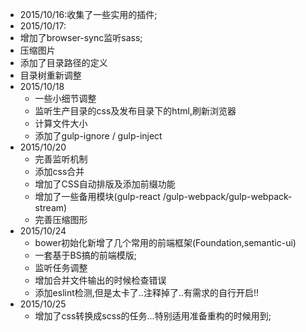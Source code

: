 -  2015/10/16:收集了一些实用的插件;
-  2015/10/17:
 - 增加了browser-sync监听sass;
 - 压缩图片
 - 添加了目录路径的定义
 - 目录树重新调整
- 2015/10/18
  - 一些小细节调整
  - 监听生产目录的css及发布目录下的html,刷新浏览器
  - 计算文件大小
  - 添加了gulp-ignore / gulp-inject
- 2015/10/20
  - 完善监听机制
  - 添加css合并
  - 增加了CSS自动排版及添加前缀功能
  - 增加了一些备用模块(gulp-react /gulp-webpack/gulp-webpack-stream)
  - 完善压缩图形
- 2015/10/24
  - bower初始化新增了几个常用的前端框架(Foundation,semantic-ui)
  - 一套基于BS搞的前端模版;
  - 监听任务调整  
  - 增加合并文件输出的时候检查错误
  - 添加eslint检测,但是太卡了..注释掉了..有需求的自行开启!!
- 2015/10/25
  - 增加了css转换成scss的任务...特别适用准备重构的时候用到;  
